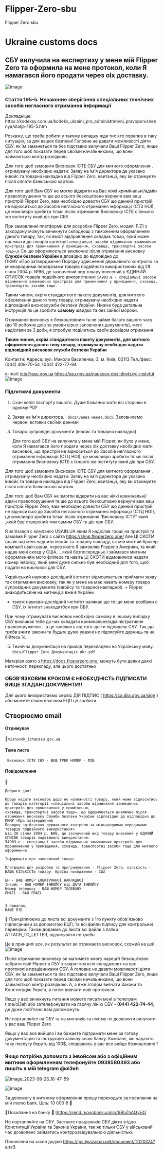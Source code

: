 # Flipper-Zero-sbu
Flipper  Zero sbu
# Ukraine customs docs



<h2>
<b> CБУ вилучила на експертизу у мене мій Flipper  Zero та оформила на мене протокол, коли Я намагався його продати через olx доставку.</b> </h2> 

![image](https://github.com/oleh-ltd/Flipper-Zero-sbu/assets/146317058/71d25f00-57a6-4bc0-8976-56b8772eea47)


<h3> Стаття 195-5. Незаконне зберігання спеціальних технічних засобів негласного отримання інформації </b> </h3>
Докладніше: https://kodeksy.com.ua/kodeks_ukraini_pro_administrativni_pravoporushennya/statja-195-5.htm
    
Розкажу, що треба робити у такому випадку ждя тих хто порапив в таку ситуацію, за для вашох безпеки! 
    Головне не давати можливості діяти СБУ, як їм заманеться та без підставно вилучали Ваші Flipper Zero, лише для  того щоб показати перед своїми начальниками, що вони займаються контр розвідкою.

Для того щоб замовити Висновок ІСТЕ СБУ для митного оформлення , отримувачу необхідно надати: Заяву на ім'я директора де указано інвойс та товарна накладна від Flipper Zero, квитанції, яку ви отримуєте після оплати банкіською картою.

Для того щоб Вам СБУ не могло відкрити на Вас ніякі кримінальні/адмін правопорушення та ще до всього безкоштовно вернули вам ваш пристрій Flipper Zero, вам необхідно довести СБУ що данний пристрій не відноситься до Засобів негласного отримання інформації (СТЗ НОІ), це можливро зробити тількі після отримання Висновоку ІСТЕ с їхнього же інституту який діє при СБУ.


При замовленні платформи для розробки Flipper Zero, моделі F.Z1 з закордону можуть виникнути склоднощі з таможеним оформленням даного товару, 
так, як вміст відправлення складає товар, який може належати до товарів категорії 
`«спеціальні засоби відмикання замикаючих пристроїв для проникнення у приміщення,
сховища, транспортні засоби тощо»`,к Сл
що оформлюється виключно після отримання висновку **Служби безпеки України** відповідно до відповідно до  
ПКМУ «Про затвердження Порядку здійснення державного контролю за міжнародними передачами товарів подвійного використання» від 28 січня 2004 р. №86, 
де зазначений вид товару внесений у ЄДИНИЙ СПИСОК товарів подвійного використання: `5A903.e - спеціальні засоби відмикання замикаючих пристроїв для проникнення у приміщення, сховища, транспортні засоби тощо.`

Таким чином, окрім стандартного пакету документів, для митного оформлення даного типу товару, отримувачу необхідно надати відповідний висновоужби безпеки України. Нижче буде детальна інструкція як це зробити **самому** швидко та без зайвої мороки.

Отримання висновку є безкоштовним та не займе багато вашого часу (до 10 робочих днів за умови вірно заповнених документів), мені надіслали за 3 доби, я спробую поділитись своїм досвідом отримання 


<b> Таким чином, окрім стандартного пакету документів, для митного оформлення даного типу товару, отримувачу необхідно надати відповідний висновок служби безпеки України </b>




Контакти:
Адреса: вул. Миколи Василенка, 3, м. Київ, 03113
Тел./факс: (044) 408-70-54, (044) 422-77-94

е-mail: icte@ssu.gov.ua
https://ssu.gov.ua/naukovo-doslidnytskyi-instytut
![image](https://github.com/oleh-ltd/Flipper-Zero-sbu/assets/146317058/86410090-1367-4e92-8a75-1333bc27422a)


###  Підготовчі документи 
1. Скан копія паспорту вашого. Дуже бажанно мати всі сторінки в одному PDF 
2. Заява на ім'я директора. `` docs/Заява макет.docx``. Заповнюємо червоні вставки своїми даними
3. Товаро супровідні документи (інвойс та товарна накладна).

   Для того щоб  CБУ не вилучила у мене мій Flipper, як було у мене, коли Я намагався його продати через olx доставку необхідно мати висновок, що пристрій не відноситься  до Засобів негласного отримання інформації (СТЦ НОІ), це можливро зробити тількі після отримання Висновоку ІСТЕ с їхнього же інституту який діє при СБУ. 
      
Для того щоб замовити Висновок ІСТЕ СБУ  для митного оформлення , отримувачу необхідно надати: Заяву на ім'я директора де указано інвойс та товарна накладна від Flipper Zero, квитанції, яку ви отримуєте після оплати банкіською картою.       
 

Для того щоб Вам СБУ не змогли відкрити на вас ніякі кримінальні/адмін правопорушення та ще до всього безкоштовно вернули вам ваш пристрій Flipper Zero, вам необхідно довести СБУ що данний пристрій не відноситься  до Засобів негласного отримання інформації (СТЦ НОІ), це можливро зробити тількі після отримання 'Висновоку ІСТЕ"
який ,який був створений тим самим СБУ та діє при СБУ. 

   Я зв'язався с компанію USAIN.UA яким  Я надіслав гроші на пристрій  та замовив Flipper Zero с сайта https://shop.flipperzero.one/ 
Але ЦІ СКОТИ (usain.ua) мені надсити інвойс та товарну накладу, як мій митний брокер компанії usain.ua/ua, через якого Я замовляв Flipper з Америки, та який надав мені склад у США.... який безпосередньо і займався митним оформленням мого фліпера та навіть ЦІ СКОТИ  відмовилися надати номер інвойсу, який мені дуже сильно був необхідний для того,  щоб подати на висновок для СБУ.


Український науково-дослідний інститут  відмовляється приймати заяву так отримання висновку, так як  у мене не має  навать номеру товаро супровідних документів (інвойсу та товарної накладної). + Flipper знаходитьсяне на митниці,а вже в України 
+ також науково-дослідний інститут налякал,що те що мене розбірки с СБУ, їх інтитут знаходитбся при СБУ.

При чому отримувати висновок необхідно самому в іншому випадку СБУ викликає тебе до них складати кримінальне/адміністративне правопоруження... а це залежить від того що ти підпишеш СБУ. 
Так,що треба вчити закони та будьте дуже уважні не підписуйте дурниць та не бійтесь їх.




5. Технічна документація на прилад перекладена на Українську мову.
``
 docs/Flipper Zero Документація ukr.pdf
``

Матеріал взято з https://docs.flipperzero.one, можуть бути деяки деякі неточності перекладу, але цього достатньо

### **ОБОВ'ЯЗКОВИМ КРОКОМ Є НЕОБХІДНІСТЬ ПІДПИСАТИ ВИЩЕ ЗГАДАНІ ДОКУМЕНТИ!!**

Для цього використаємо сервіс ДІЯ ПІДПИС ( https://ca.diia.gov.ua/sign ) або можете своїм власним ЕЦП це зробити 

## Створюємо email

#### Отримувач
🔗``visnovok_icte@ssu.gov.ua``
#### Тема листа ####
`` Висновок ІСТЕ СБУ - ВАШ ТРЕК НОМЕР - ПІБ``

#### Повідомлення
🔗
```
Доброго дня!

Прошу надати висновок щодо не належності товару, який може відноситись до товарів категорії «спеціальні засоби відмикання замикаючих пристроїв для проникнення у приміщення, 
сховища, транспортні засоби тощо», що оформлюється виключно після отримання висновку Служби безпеки України відповідно до відповідно до  ПКМУ «Про затвердження 
Порядку здійснення державного контролю за міжнародними передачами товарів подвійного використання» 
від 28 січня 2004 р. №86, де зазначений вид товару внесений у ЄДИНИЙ СПИСОК товарів подвійного використання: 
5A903.e - спеціальні засоби відмикання замикаючих пристроїв для проникнення у приміщення, сховища, транспортні засоби тощо для митного офорлмення

Інформація про замовлений товар:

Платформа для розробки та програмування - Flipper Zero, кількість - ВАША КІЛЬКІСТЬ товару. Країна походження - США

ЕН - ВАШ НОМЕР ЕЛЕКТРОННОЇ НАКЛАДНОЇ
Інвойс - ВАШ НОМЕР ІНВОЙСУ від ДАТА ІНВОЙСУ
Номер телефону - ВАШ НОМЕР ТЕЛЕФОНУ
EMAIL - ВАШ EMAIL


З повагою, 
ВАШЕ ПІБ
 ```

🔗 Прикріплюємо до листа всі документи з 1го пункту обов'язково підписаними за допомогою ЕЦП, та всі файли підпису для контрольної перевірки.
Також додаємо до листа всі файли з папки ATTACH_TO_LETTER, _підписувати не треба_


Це в принципі все, як результат ви отримаєте висновок, схожий на цей,
![image](https://github.com/oleh-ltd/Flipper-Zero-sbu/assets/146317058/4e2d24e1-9aa5-4408-84e8-4bc358d10ac1)


Після отримання висновку ви матимете змогу  нарешті безкоштовно забрати свій Flipper в СБУ з закриттям всіх складжених на вас протоколів працівниками СБУ.
А головне не давати можливості діяти СБУ, як їм заманеться та без підставно вилучали Ваші Flipper Zero, лише для  того щоб показати перед своїми начальниками, що вони займаються контр розвідкою.
А, а вже згодом вивчати Закони та Конституцію Україн, а потім вивчати нові протоколи.
 
Якщо у вас виникнуть питання можете писати мені в телеграм  t.me/ol3eh
або зателефонувати на гарячу лінію СБУ - **(044) 422-74-44**, де дуже люб'язно вам допоможуть.


Не портапляйте на СБУ  та  на митників та нікому не дозволяти вилучити у вас ваш Flipper Zero

Якщо у вас все вийшло і ви бажаєте підтримати мене за готову документацію та інструкцію
залишу свою банку. 
Компанії, які надають таку послугу беруть від 100$, сподіваюсь у вас все вийде безкоштовно!!

<h3> Якщо потрібна допомога з інвойсом або з офіційним митним оформленням телефонуйте 0938580393 
    або пишіть в мій telegram @ol3eh </h3>

![image_2023-09-26_16-47-59](https://github.com/oleh-ltd/Flipper-Zero-sbu/assets/146317058/76fc0106-d3b8-4578-80d1-2ccaf21cfde2)



![image](https://github.com/oleh-ltd/Flipper-Zero-sbu/assets/146317058/79034171-7bf8-4461-bcfe-c115a09f1407)


За допомогу в митному оформлення прошу переходьте за посилання на мій momo bank.
Ціль: 10 000 ₴ 🎯

🔗Посилання на банку 🔗 [https://send.monobank.ua/jar/9BbZhAQyE4]


Не портапляйте на СБУ. Заставте працівників СБУ діяти згідно Конституції України та Законів України, так як тільки СБУ у військовий час дозволено займатись контррозвідувальною діяльністью.

Посилання на закон  додаю https://ips.ligazakon.net/document/T020374?an=3







